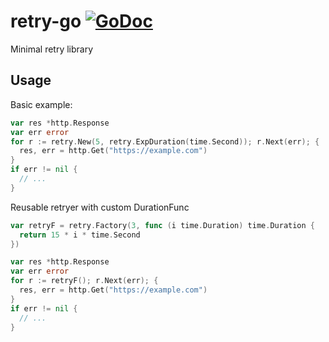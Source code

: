 # retry-go [![GoDoc](https://godoc.org/github.com/megapctr/retry-go?status.svg)](http://godoc.org/github.com/megapctr/retry-go)

Minimal retry library

## Usage

Basic example:
```go
var res *http.Response
var err error
for r := retry.New(5, retry.ExpDuration(time.Second)); r.Next(err); {
  res, err = http.Get("https://example.com")
}
if err != nil {
  // ...
}
```

Reusable retryer with custom DurationFunc
```go
var retryF = retry.Factory(3, func (i time.Duration) time.Duration {
  return 15 * i * time.Second
})

var res *http.Response
var err error
for r := retryF(); r.Next(err); {
  res, err = http.Get("https://example.com")
}
if err != nil {
  // ...
}
```
